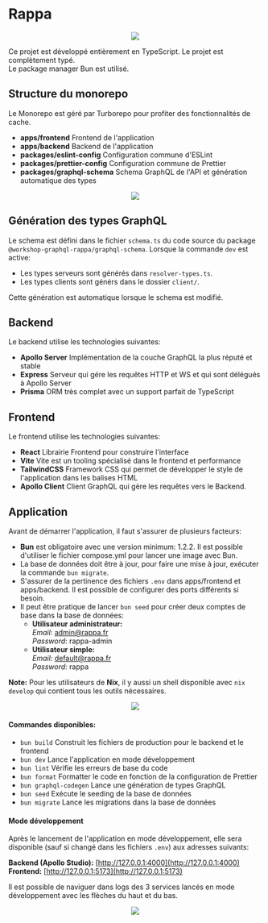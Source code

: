 # Rappa

<p align="center">
  <img src="./assets/rappa_intro.gif" />
</p>

Ce projet est développé entièrement en TypeScript. Le projet est complètement typé.<br>
Le package manager Bun est utilisé.

## Structure du monorepo

Le Monorepo est géré par Turborepo pour profiter des fonctionnalités de cache.

- **apps/frontend**
  Frontend de l'application
- **apps/backend**
  Backend de l'application
- **packages/eslint-config**
  Configuration commune d'ESLint
- **packages/prettier-config**
  Configuration commune de Prettier
- **packages/graphql-schema**
  Schema GraphQL de l'API et génération automatique des types

<p align="center">
  <img src="./assets/rappa_jump.gif" />
</p>

## Génération des types GraphQL

Le schema est défini dans le fichier `schema.ts` du code source du package `@workshop-graphql-rappa/graphql-schema`.
Lorsque la commande `dev` est active:

- Les types serveurs sont générés dans `resolver-types.ts`.
- Les types clients sont générs dans le dossier `client/`.

Cette génération est automatique lorsque le schema est modifié.

## Backend

Le backend utilise les technologies suivantes:

- **Apollo Server**
  Implémentation de la couche GraphQL la plus réputé et stable
- **Express**
  Serveur qui gére les requêtes HTTP et WS et qui sont délégués à Apollo Server
- **Prisma**
  ORM très complet avec un support parfait de TypeScript

## Frontend

Le frontend utilise les technologies suivantes:

- **React**
  Librairie Frontend pour construire l'interface
- **Vite**
  Vite est un tooling spécialisé dans le frontend et performance
- **TailwindCSS**
  Framework CSS qui permet de développer le style de l'application dans les balises HTML
- **Apollo Client**
  Client GraphQL qui gère les requêtes vers le Backend.

## Application

Avant de démarrer l'application, il faut s'assurer de plusieurs facteurs:

- **Bun** est obligatoire avec une version minimum: 1.2.2.
  Il est possible d'utiliser le fichier compose.yml pour lancer une image avec Bun.
- La base de données doit être à jour, pour faire une mise à jour, exécuter la commande `bun migrate`.
- S'assurer de la pertinence des fichiers `.env` dans apps/frontend et apps/backend.
  Il est possible de configurer des ports différents si besoin.
- Il peut être pratique de lancer `bun seed` pour créer deux comptes de base dans la base de données:
  - **Utilisateur administrateur:**<br>
    _Email_: admin@rappa.fr<br>
    _Password_: rappa-admin
  - **Utilisateur simple:**<br>
    _Email_: default@rappa.fr<br>
    _Password_: rappa

**Note:** Pour les utilisateurs de **Nix**, il y aussi un shell disponible avec `nix develop` qui contient tous les outils nécessaires.

<p align="center">
  <img src="./assets/rappa_flow.gif" />
</p>

#### Commandes disponibles:

- `bun build` Construit les fichiers de production pour le backend et le frontend
- `bun dev` Lance l'application en mode développement
- `bun lint` Vérifie les erreurs de base du code
- `bun format` Formatter le code en fonction de la configuration de Prettier
- `bun graphql-codegen` Lance une génération de types GraphQL
- `bun seed` Exécute le seeding de la base de données
- `bun migrate` Lance les migrations dans la base de données

#### Mode développement

Après le lancement de l'application en mode développement, elle sera disponible (sauf si changé dans les fichiers `.env`) aux adresses suivants:

**Backend (Apollo Studio):** [http://127.0.0.1:4000](http://127.0.0.1:4000)<br>
**Frontend:** [http://127.0.0.1:5173](http://127.0.0.1:5173)

Il est possible de naviguer dans logs des 3 services lancés en mode développement avec les flèches du haut et du bas.

<p align="center">
  <img src="./assets/rappa_ult.gif" />
</p>
